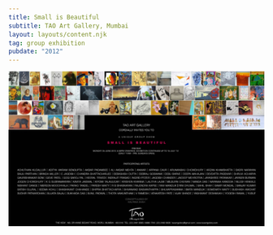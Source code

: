 ```yaml
---
title: Small is Beautiful
subtitle: TAO Art Gallery, Mumbai
layout: layouts/content.njk
tag: group exhibition
pubdate: "2012"
---
```

![Small is Beautiful, Invite, 2012](assets/img/small-is-beautiful-einvite-lo-res.jpg)
